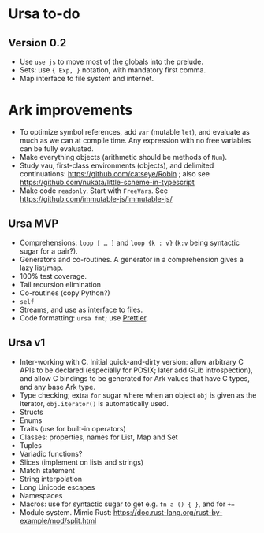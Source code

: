 # Ursa to-do

## Version 0.2

* Use `use js` to move most of the globals into the prelude.
* Sets: use `{ Exp, }` notation, with mandatory first comma.
* Map interface to file system and internet.

# Ark improvements

* To optimize symbol references, add `var` (mutable `let`), and
  evaluate as much as we can at compile time. Any expression with no free
  variables can be fully evaluated.
* Make everything objects (arithmetic should be methods of `Num`).
* Study vau, first-class environments (objects), and delimited
  continuations: https://github.com/catseye/Robin ; also see
  https://github.com/nukata/little-scheme-in-typescript
* Make code `readonly`. Start with `FreeVars`.
  See https://github.com/immutable-js/immutable-js/

## Ursa MVP

* Comprehensions: `loop [ … ]` and `loop {k : v}` (`k:v` being syntactic
  sugar for a pair?).
* Generators and co-routines. A generator in a comprehension gives a lazy
  list/map.
* 100% test coverage.
* Tail recursion elimination
* Co-routines (copy Python?)
* `self`
* Streams, and use as interface to files.
* Code formatting: `ursa fmt`; use [Prettier](https://prettier.io/).

## Ursa v1

* Inter-working with C. Initial quick-and-dirty version: allow arbitrary C
  APIs to be declared (especially for POSIX; later add GLib introspection),
  and allow C bindings to be generated for Ark values that have C types, and
  any base Ark type.
* Type checking; extra `for` sugar where when an object `obj` is given as
  the iterator, `obj.iterator()` is automatically used.
* Structs
* Enums
* Traits (use for built-in operators)
* Classes: properties, names for List, Map and Set
* Tuples
* Variadic functions?
* Slices (implement on lists and strings)
* Match statement
* String interpolation
* Long Unicode escapes
* Namespaces
* Macros: use for syntactic sugar to get e.g. `fn a () { }`, and for `+=`
* Module system. Mimic Rust: https://doc.rust-lang.org/rust-by-example/mod/split.html
